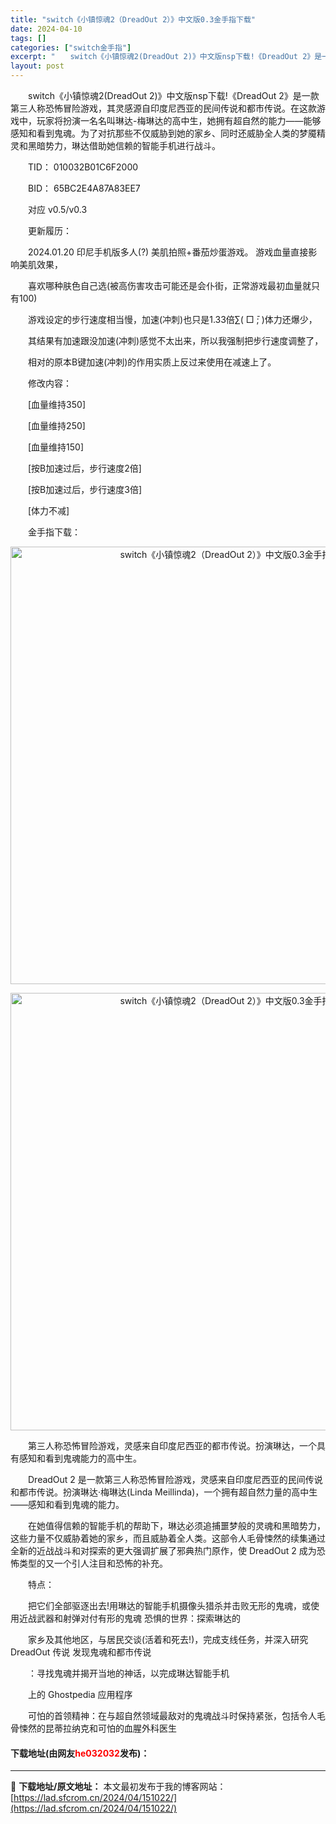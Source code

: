 ```yaml
---
title: "switch《小镇惊魂2（DreadOut 2）》中文版0.3金手指下载"
date: 2024-04-10
tags: []
categories: ["switch金手指"]
excerpt: "　　switch《小镇惊魂2(DreadOut 2)》中文版nsp下载!《DreadOut 2》是一款第三人称恐怖冒险游戏，其灵感源自印度尼西亚的民间传说和都市传说。在这款游戏中，玩家将扮演一名名叫琳达-梅琳达的高中生，她拥有超自然的能力&mdash;&mdash;能够感知和看到鬼魂。为了对抗那些不&hellip;"
layout: post
---
```


 <p>　　switch《小镇惊魂2(DreadOut 2)》中文版nsp下载!《DreadOut 2》是一款第三人称恐怖冒险游戏，其灵感源自印度尼西亚的民间传说和都市传说。在这款游戏中，玩家将扮演一名名叫琳达-梅琳达的高中生，她拥有超自然的能力&mdash;&mdash;能够感知和看到鬼魂。为了对抗那些不仅威胁到她的家乡、同时还威胁全人类的梦魇精灵和黑暗势力，琳达借助她信赖的智能手机进行战斗。</p> <p>　　TID： 010032B01C6F2000</p> <p>　　BID： 65BC2E4A87A83EE7</p> <p>　　对应 v0.5/v0.3</p> <p>　　更新履历：</p> <p>　　2024.01.20 印尼手机版多人(?) 美肌拍照+番茄炒蛋游戏。 游戏血量直接影响美肌效果，</p> <p>　　喜欢哪种肤色自己选(被高伤害攻击可能还是会仆街，正常游戏最初血量就只有100)</p> <p>　　游戏设定的步行速度相当慢，加速(冲刺)也只是1.33倍&sum;( ̄□ ̄; )体力还爆少，</p> <p>　　其结果有加速跟没加速(冲刺)感觉不太出来，所以我强制把步行速度调整了，</p> <p>　　相对的原本B键加速(冲刺)的作用实质上反过来使用在减速上了。</p> <p>　　修改内容：</p> <p>　　[血量维持350]</p> <p>　　[血量维持250]</p> <p>　　[血量维持150]</p> <p>　　[按B加速过后，步行速度2倍]</p> <p>　　[按B加速过后，步行速度3倍]</p> <p>　　[体力不减]</p> <p>　　金手指下载：</p> <p align="center"><img align="" border="0" src="https://lad.sfcrom.cn/wp-content/uploads/2024/04/20240410_6615eaa394b55.webp" width="700" alt="switch《小镇惊魂2（DreadOut 2）》中文版0.3金手指下载" /></p> <p align="center"><img align="" border="0" src="https://lad.sfcrom.cn/wp-content/uploads/2024/04/20240410_6615eaa3e7604.webp" width="700" alt="switch《小镇惊魂2（DreadOut 2）》中文版0.3金手指下载" /></p> <p>　　第三人称恐怖冒险游戏，灵感来自印度尼西亚的都市传说。扮演琳达，一个具有感知和看到鬼魂能力的高中生。</p> <p>　　DreadOut 2 是一款第三人称恐怖冒险游戏，灵感来自印度尼西亚的民间传说和都市传说。扮演琳达&middot;梅琳达(Linda Meillinda)，一个拥有超自然力量的高中生&mdash;&mdash;感知和看到鬼魂的能力。</p> <p>　　在她值得信赖的智能手机的帮助下，琳达必须追捕噩梦般的灵魂和黑暗势力，这些力量不仅威胁着她的家乡，而且威胁着全人类。这部令人毛骨悚然的续集通过全新的近战战斗和对探索的更大强调扩展了邪典热门原作，使 DreadOut 2 成为恐怖类型的又一个引人注目和恐怖的补充。</p> <p>　　特点：</p> <p>　　把它们全部驱逐出去!用琳达的智能手机摄像头猎杀并击败无形的鬼魂，或使用近战武器和射弹对付有形的鬼魂 恐惧的世界：探索琳达的</p> <p>　　家乡及其他地区，与居民交谈(活着和死去!)，完成支线任务，并深入研究 DreadOut 传说 发现鬼魂和都市传说</p> <p>　　：寻找鬼魂并揭开当地的神话，以完成琳达智能手机</p> <p>　　上的 Ghostpedia 应用程序</p> <p>　　可怕的首领精神：在与超自然领域最敌对的鬼魂战斗时保持紧张，包括令人毛骨悚然的昆蒂拉纳克和可怕的血腥外科医生</p> <p><h4>下载地址(由网友<font color="red">he032032</font>发布)：</h4></p> 

---
📖 **下载地址/原文地址：** 本文最初发布于我的博客网站：[https://lad.sfcrom.cn/2024/04/151022/](https://lad.sfcrom.cn/2024/04/151022/)
